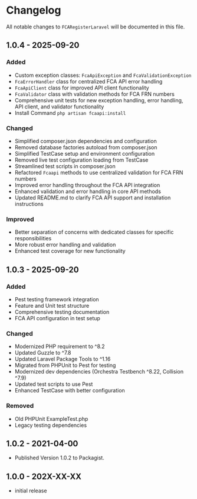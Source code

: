 # Changelog

All notable changes to `FCARegisterLaravel` will be documented in this file.

## 1.0.4 - 2025-09-20

### Added
- Custom exception classes: `FcaApiException` and `FcaValidationException`
- `FcaErrorHandler` class for centralized FCA API error handling
- `FcaApiClient` class for improved API client functionality
- `FcaValidator` class with validation methods for FCA FRN numbers
- Comprehensive unit tests for new exception handling, error handling, API client, and validator functionality
- Install Command `php artisan fcaapi:install`

### Changed
- Simplified composer.json dependencies and configuration
- Removed database factories autoload from composer.json
- Simplified TestCase setup and environment configuration
- Removed live test configuration loading from TestCase
- Streamlined test scripts in composer.json
- Refactored `Fcaapi` methods to use centralized validation for FCA FRN numbers
- Improved error handling throughout the FCA API integration
- Enhanced validation and error handling in core API methods
- Updated README.md to clarify FCA API support and installation instructions

### Improved
- Better separation of concerns with dedicated classes for specific responsibilities
- More robust error handling and validation
- Enhanced test coverage for new functionality

## 1.0.3 - 2025-09-20

### Added
- Pest testing framework integration
- Feature and Unit test structure
- Comprehensive testing documentation
- FCA API configuration in test setup

### Changed
- Modernized PHP requirement to ^8.2
- Updated Guzzle to ^7.8
- Updated Laravel Package Tools to ^1.16
- Migrated from PHPUnit to Pest for testing
- Modernized dev dependencies (Orchestra Testbench ^8.22, Collision ^7.9)
- Updated test scripts to use Pest
- Enhanced TestCase with better configuration

### Removed
- Old PHPUnit ExampleTest.php
- Legacy testing dependencies

## 1.0.2 - 2021-04-00

- Published Version 1.0.2 to Packagist.

## 1.0.0 - 202X-XX-XX

- initial release
